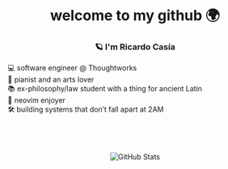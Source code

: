 <h1 align="center">welcome to my github 🌍</h1>

<h3 align="center"> 🪐 I'm Ricardo Casía</h3>


<p align="left">
  💻 software engineer @ Thoughtworks <br>
  🎹 pianist and an arts lover <br>
  📚 ex-philosophy/law student with a thing for ancient Latin <br>
  🖤 neovim enjoyer <br>
  🛠️ building systems that don’t fall apart at 2AM <br>
</p>
<br>
<h1 align="center"></h1>
<p align="center">
  <img src="https://github-readme-stats.vercel.app/api?username=rcasia&show_icons=true&theme=tokyonight" alt="GitHub Stats" />
</p>
